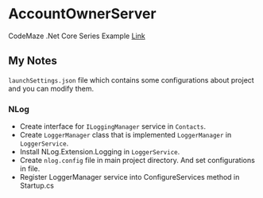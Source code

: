 # AccountOwnerServer
CodeMaze .Net Core Series Example [Link](https://code-maze.com/net-core-series/)

## My Notes

`launchSettings.json` file which contains some configurations about project and you can modify them.
### NLog
* Create interface for `ILoggingManager` service in `Contacts`.
* Create `LoggerManager` class that is implemented `LoggerManager` in `LoggerService`.
* Install NLog.Extension.Logging in `LoggerService`.
* Create `nlog.config` file in main project directory. And set configurations in file.
* Register LoggerManager service into ConfigureServices method in Startup.cs
